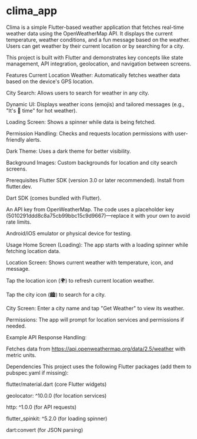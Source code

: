 # clima_app

Clima is a simple Flutter-based weather application that fetches real-time weather data using the OpenWeatherMap API. It displays the current temperature, weather conditions, and a fun message based on the weather. Users can get weather by their current location or by searching for a city.

This project is built with Flutter and demonstrates key concepts like state management, API integration, geolocation, and navigation between screens.

Features
Current Location Weather: Automatically fetches weather data based on the device's GPS location.

City Search: Allows users to search for weather in any city.

Dynamic UI: Displays weather icons (emojis) and tailored messages (e.g., "It's 🍦 time" for hot weather).

Loading Screen: Shows a spinner while data is being fetched.

Permission Handling: Checks and requests location permissions with user-friendly alerts.

Dark Theme: Uses a dark theme for better visibility.

Background Images: Custom backgrounds for location and city search screens.

Prerequisites
Flutter SDK (version 3.0 or later recommended). Install from flutter.dev.

Dart SDK (comes bundled with Flutter).

An API key from OpenWeatherMap. The code uses a placeholder key (5010291ddd8c8a75cb99bbc15c9d9667)—replace it with your own to avoid rate limits.

Android/iOS emulator or physical device for testing.


Usage
Home Screen (Loading): The app starts with a loading spinner while fetching location data.

Location Screen: Shows current weather with temperature, icon, and message.

Tap the location icon (🌍) to refresh current location weather.

Tap the city icon (🏙️) to search for a city.

City Screen: Enter a city name and tap "Get Weather" to view its weather.

Permissions: The app will prompt for location services and permissions if needed.

Example API Response Handling:

Fetches data from https://api.openweathermap.org/data/2.5/weather with metric units.

Dependencies
This project uses the following Flutter packages (add them to pubspec.yaml if missing):

flutter/material.dart (core Flutter widgets)

geolocator: ^10.0.0 (for location services)

http: ^1.0.0 (for API requests)

flutter_spinkit: ^5.2.0 (for loading spinner)

dart:convert (for JSON parsing)
